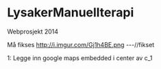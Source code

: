 LysakerManuellterapi
====================

Webprosjekt 2014



Må fikses http://i.imgur.com/Gj1h4BE.png   ---//fikset

1: Legge inn google maps embedded i center av c_1
